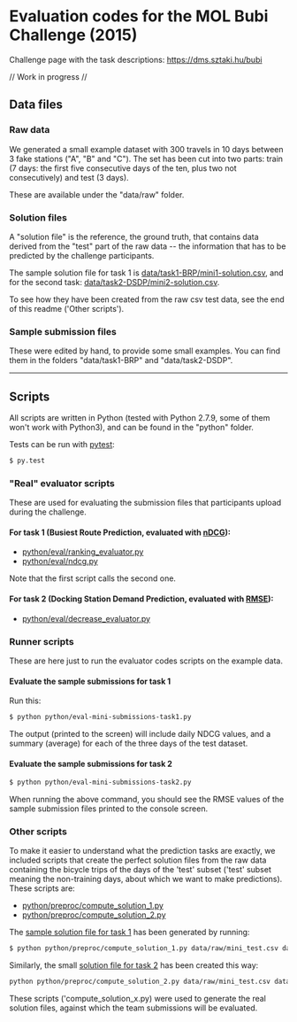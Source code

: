 # Evaluation codes for the MOL Bubi Challenge (2015)

Challenge page with the task descriptions:  https://dms.sztaki.hu/bubi

// Work in progress //

## Data files

### Raw data

We generated a small example dataset with 300 travels in 10 days between 3 fake stations ("A", "B" and "C").
The set has been cut into two parts: train (7 days: the first five consecutive days of the ten, plus two not consecutively) and test (3 days).

These are available under the "data/raw" folder.

### Solution files

A "solution file" is the reference, the ground truth, that contains data derived from the
"test" part of the raw data -- the information that has to be predicted by the challenge participants.

The sample solution file for task 1 is [data/task1-BRP/mini1-solution.csv](https://github.com/bubichallenge/challenge-codes/blob/master/data/task1-BRP/mini1-solution.csv), and for the second task: [data/task2-DSDP/mini2-solution.csv](https://github.com/bubichallenge/challenge-codes/blob/master/data/task2-DSDP/mini2-solution.csv).

To see how they have been created from the raw csv test data, see the end of this readme ('Other scripts').


### Sample submission files

These were edited by hand, to provide some small examples. You can find them in the folders "data/task1-BRP" and "data/task2-DSDP".

---------

## Scripts

All scripts are written in Python (tested with Python 2.7.9, some of them won't work with Python3), 
and can be found in the "python" folder.

Tests can be run with [pytest](http://pytest.org "py.test"):

```bash
$ py.test
```

### "Real" evaluator scripts

These are used for evaluating the submission files that participants upload during the challenge.

#### For task 1 (Busiest Route Prediction, evaluated with [nDCG](https://en.wikipedia.org/wiki/Discounted_cumulative_gain)):

- [python/eval/ranking_evaluator.py](https://github.com/bubichallenge/challenge-codes/blob/master/python/eval/ranking_evaluator.py)
- [python/eval/ndcg.py](https://github.com/bubichallenge/challenge-codes/blob/master/python/eval/ndcg.py)

Note that the first script calls the second one.

#### For task 2 (Docking Station Demand Prediction, evaluated with [RMSE](https://en.wikipedia.org/wiki/Root-mean-square_deviation)):

- [python/eval/decrease_evaluator.py](https://github.com/bubichallenge/challenge-codes/blob/master/python/eval/decrease_evaluator.py)

### Runner scripts

These are here just to run the evaluator codes scripts on the example data.

#### Evaluate the sample submissions for task 1

Run this:

```bash
$ python python/eval-mini-submissions-task1.py
```

The output (printed to the screen) will include daily NDCG values, and a summary (average) for each of the three days of the test dataset.


#### Evaluate the sample submissions for task 2

```bash
$ python python/eval-mini-submissions-task2.py
```
When running the above command, you should see the RMSE values of the sample submission files printed to the console screen.

### Other scripts

To make it easier to understand what the prediction tasks are exactly, we included scripts that create the perfect solution files from the raw data containing the bicycle trips of the days of the 'test' subset ('test' subset meaning the non-training days, about which we want to make predictions).
These scripts are: 
- [python/preproc/compute_solution_1.py](https://github.com/bubichallenge/challenge-codes/blob/master/python/preproc/compute_solution_1.py)
- [python/preproc/compute_solution_2.py](https://github.com/bubichallenge/challenge-codes/blob/master/python/preproc/compute_solution_2.py)

The [sample solution file for task 1](https://github.com/bubichallenge/challenge-codes/blob/master/data/task1-BRP/mini1-solution.csv)
has been generated by running:

```bash
$ python python/preproc/compute_solution_1.py data/raw/mini_test.csv data/task1-BRP/mini1-solution.csv
```

Similarly, the small [solution file for task 2](https://github.com/bubichallenge/challenge-codes/blob/master/data/task2-DSDP/mini2-solution.csv) has been created this way:

```bash
python python/preproc/compute_solution_2.py data/raw/mini_test.csv data/task2-DSDP/mini2-solution.csv
```

These scripts ('compute_solution_x.py) were used to generate the real solution files, against which the team submissions will be evaluated.
